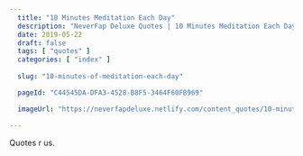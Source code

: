 ```yaml
---
  title: "10 Minutes Meditation Each Day"
  description: "NeverFap Deluxe Quotes | 10 Minutes Meditation Each Day."
  date: 2019-05-22
  draft: false
  tags: [ "quotes" ]
  categories: [ "index" ]
  
  slug: "10-minutes-of-meditation-each-day"

  pageId: "C44545DA-DFA3-4528-B8F5-3464F60FB969"

  imageUrl: "https://neverfapdeluxe.netlify.com/content_quotes/10-minutes-of-meditation-each-day.png"

---
```


Quotes r us.